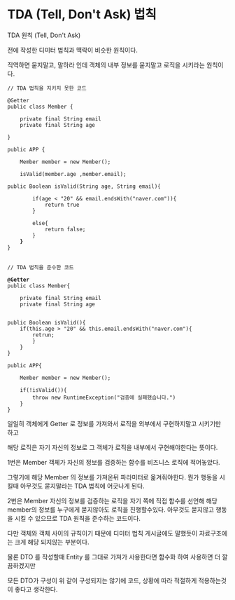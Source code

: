 # TDA (Tell, Don't Ask) 법칙

TDA 원칙 (Tell, Don't Ask)

전에 작성한 디미터 법칙과 맥락이 비슷한 원칙이다.

직역하면 묻지말고, 말하라 인데 객체의 내부 정보를 묻지말고 로직을 시키라는 원칙이다.



<pre><code>// TDA 법칙을 지키지 못한 코드

@Getter
public class Member {

    private final String email
    private final String age

}

public APP {

    Member member = new Member();
    
    isValid(member.age ,member.email);

public Boolean isValid(String age, String email){

        if(age &#x3C; "20" &#x26;&#x26; email.endsWith("naver.com")){
            return true
        }
        
        else{
            return false;
        }
<strong>    }
</strong>}

</code></pre>





<pre><code>// TDA 법칙을 준수한 코드
<strong>
</strong><strong>@Getter
</strong>public class Member{

    private final String email
    private final String age


public Boolean isValid(){
    if(this.age > "20" &#x26;&#x26; this.email.endsWith("naver.com"){
        retrun;
        }
    }
}

public APP{

    Member member = new Member();
    
    if(!isValid()){
        throw new RuntimeException("검증에 실패했습니다.")
    }
}
</code></pre>

일일히 객체에게 Getter 로 정보를 가져와서 로직을 외부에서 구현하지말고 시키기만 하고

해당 로직은 자기 자신의 정보로 그 객체가 로직을 내부에서 구현해야한다는 뜻이다.



1번은 Member 객체가 자신의 정보를 검증하는 함수를 비즈니스 로직에 적어놓았다.

그렇기에 해당 Member 의 정보를 가져온뒤 파라미터로 옮겨줘야한다.  뭔가 행동을 시킬때 아무것도 묻지말라는 TDA 법칙에 어긋나게 된다.



2번은 Member 자신의 정보를 검증하는 로직을 자기 쪽에 직접 함수를 선언해 해당 member의 정보를 누구에게 묻지않아도 로직을 진행할수있다. 아무것도 묻지않고 행동을 시킬 수 있으므로 TDA 원칙을 준수하는 코드이다.



다만 객체와 객체 사이의 규칙이기 때문에 디미터 법칙 게시글에도 말했듯이 자료구조에는 크게 해당 되지않는 부분이다.

물론 DTO 를 작성할때 Entity 를 그대로 가져가 사용한다면 함수화 하여 사용하면 더 깔끔하겠지만

모든 DTO가 구성이 위 같이 구성되지는 않기에 코드, 상황에 따라 적절하게 적용하는것이 좋다고 생각한다.
